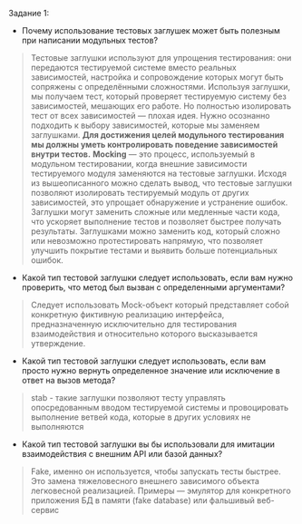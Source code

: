Задание 1:

* Почему использование тестовых заглушек может быть полезным при написании модульных тестов?

> Тестовые заглушки используют для упрощения тестирования: они передаются
> тестируемой системе вместо реальных зависимостей, настройка и сопровождение
> которых могут быть сопряжены с определёнными сложностями.
> Используя заглушки, мы получаем тест, который проверяет тестируемую
> систему без зависимостей, мешающих его работе. Но полностью изолировать тест
> от всех зависимостей — плохая идея. Нужно осознанно подходить к выбору
> зависимостей, которые мы заменяем заглушками.
**Для достижения целей модульного тестирования мы должны уметь
контролировать поведение зависимостей внутри тестов.**
**Mocking** — это процесс, используемый в модульном тестировании, когда внешние
> зависимости тестируемого модуля заменяются на тестовые заглушки.
Исходя из вышеописанного можно сделать вывод, что тестовые заглушки позволяют изолировать тестируемый модуль от
других
зависимостей, это упрощает обнаружение и устранение ошибок.
Заглушки могут заменить сложные или медленные части кода,
что ускоряет выполнение тестов и позволяет быстрее получать результаты. Заглушками можно заменить код, который
сложно или невозможно протестировать напрямую, что позволяет улучшить покрытие тестами и выявить больше
потенциальных ошибок.

* Какой тип тестовой заглушки следует использовать, если вам нужно проверить, что метод был вызван с определенными
  аргументами?

> Следует использовать Mock-объект который представляет собой конкретную фиктивную реализацию интерфейса, 
 предназначенную исключительно для
тестирования взаимодействия и относительно которого высказывается утверждение.
* Какой тип тестовой заглушки следует использовать, если вам просто нужно вернуть определенное значение или исключение в ответ на вызов метода?
> stab - такие заглушки позволяют тесту управлять опосредованным вводом тестируемой
системы и провоцировать выполнение ветвей кода, которые в других условиях не
выполняются
* Какой тип тестовой заглушки вы бы использовали для имитации  взаимодействия с внешним API или базой данных?
> Fake, именно он используется, чтобы запускать тесты быстрее. Это замена
тяжеловесного внешнего зависимого объекта легковесной реализацией.
Примеры — эмулятор для конкретного приложения БД в памяти (fake
database) или фальшивый веб-сервис